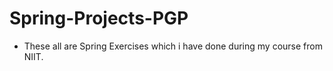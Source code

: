 # Spring-Projects-PGP
- These all are Spring Exercises which i have done during my course from NIIT.
